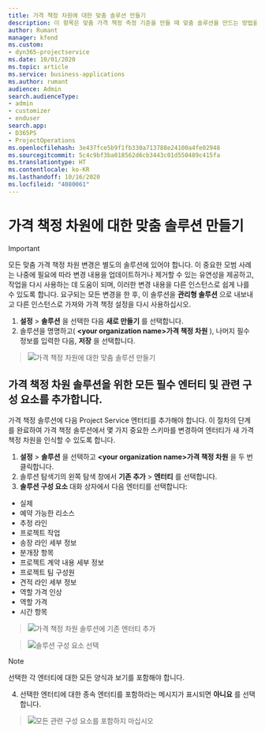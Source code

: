 ```yaml
---
title: 가격 책정 차원에 대한 맞춤 솔루션 만들기
description: 이 항목은 맞춤 가격 책정 측정 기준을 만들 때 맞춤 솔루션을 만드는 방법을 설명합니다.
author: Rumant
manager: kfend
ms.custom:
- dyn365-projectservice
ms.date: 10/01/2020
ms.topic: article
ms.service: business-applications
ms.author: rumant
audience: Admin
search.audienceType:
- admin
- customizer
- enduser
search.app:
- D365PS
- ProjectOperations
ms.openlocfilehash: 3e437fce5b9f1fb330a713788e24100a4fe02948
ms.sourcegitcommit: 5c4c9bf3ba018562d6cb3443c01d550489c415fa
ms.translationtype: HT
ms.contentlocale: ko-KR
ms.lasthandoff: 10/16/2020
ms.locfileid: "4080061"
---
```

# <a name="create-custom-solutions-for-pricing-dimensions"></a>가격 책정 차원에 대한 맞춤 솔루션 만들기

> [!IMPORTANT]
> 모든 맞춤 가격 책정 차원 변경은 별도의 솔루션에 있어야 합니다. 이 중요한 모범 사례는 나중에 필요에 따라 변경 내용을 업데이트하거나 제거할 수 있는 유연성을 제공하고, 작업을 다시 사용하는 데 도움이 되며, 이러한 변경 내용을 다른 인스턴스로 쉽게 나를 수 있도록 합니다. 요구되는 모든 변경을 한 후, 이 솔루션을 **관리형 솔루션** 으로 내보내고 다른 인스턴스로 가져와 가격 책정 설정을 다시 사용하십시오.

1. **설정** > **솔루션** 을 선택한 다음 **새로 만들기** 를 선택합니다. 
2. 솔루션을 명명하고( **\<your organization name>가격 책정 차원** ), 나머지 필수 정보를 입력한 다음, **저장** 을 선택합니다.

> ![가격 책정 차원에 대한 맞춤 솔루션 만들기](media/Creation-of-custom-pricing-dimension-solution.PNG)
  
## <a name="add-all-required-entities-and-related-components-to-the-pricing-dimension-solution"></a>가격 책정 차원 솔루션을 위한 모든 필수 엔터티 및 관련 구성 요소를 추가합니다.
가격 책정 솔루션에 다음 Project Service 엔터티를 추가해야 합니다. 이 절차의 단계를 완료하여 가격 책정 솔루션에서 몇 가지 중요한 스키마를 변경하여 엔터티가 새 가격 책정 차원을 인식할 수 있도록 합니다.

1. **설정** > **솔루션** 을 선택하고 **\<your organization name>가격 책정 차원** 을 두 번 클릭합니다. 
2. 솔루션 탐색기의 왼쪽 탐색 창에서 **기존 추가** > **엔터티** 를 선택합니다.
3. **솔루션 구성 요소** 대화 상자에서 다음 엔터티를 선택합니다:

- 실제
- 예약 가능한 리소스
- 추정 라인
- 프로젝트 작업
- 송장 라인 세부 정보
- 분개장 항목
- 프로젝트 계약 내용 세부 정보
- 프로젝트 팀 구성원
- 견적 라인 세부 정보
- 역할 가격 인상
- 역할 가격 
- 시간 항목 

> ![가격 책정 차원 솔루션에 기존 엔터티 추가](media/Existing-entities-to-PD-solution.png)

> ![솔루션 구성 요소 선택](media/Dimension-Components.png)

> [!NOTE]
> 선택한 각 엔터티에 대한 모든 양식과 보기를 포함해야 합니다.

4. 선택한 엔터티에 대한 종속 엔터티를 포함하라는 메시지가 표시되면 **아니요** 를 선택합니다.

> ![모든 관련 구성 요소를 포함하지 마십시오](media/Do-not-include-required.png)



